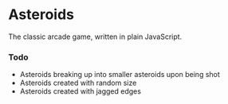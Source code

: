 Asteroids
=========

The classic arcade game, written in plain JavaScript.


### Todo

* Asteroids breaking up into smaller asteroids upon being shot
* Asteroids created with random size
* Asteroids created with jagged edges
